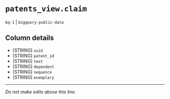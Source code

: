 # `patents_view.claim`
`bq-1` | `bigquery-public-data`

## Column details
* [STRING]    `uuid`
* [STRING]    `patent_id`
* [STRING]    `text`
* [STRING]    `dependent`
* [STRING]    `sequence`
* [STRING]    `exemplary`

-------------------------------------------------------------------------------
*Do not make edits above this line.*
